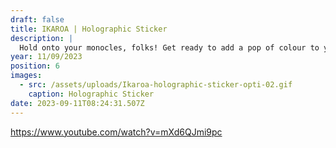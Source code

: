 ```yaml
---
draft: false
title: IKAROA | Holographic Sticker
description: |
  Hold onto your monocles, folks! Get ready to add a pop of colour to your life with this eye-catching piece of art. Snag this little beauty for yourself! **[SHOP NOW](https://shop.mmint.uk/products/ikaroa-large-sticker)** 
year: 11/09/2023
position: 6
images:
  - src: /assets/uploads/Ikaroa-holographic-sticker-opti-02.gif
    caption: Holographic Sticker
date: 2023-09-11T08:24:31.507Z
---
```


https://www.youtube.com/watch?v=mXd6QJmi9pc
